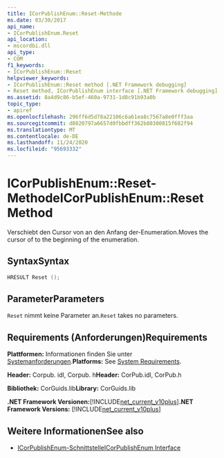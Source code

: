 ```yaml
---
title: ICorPublishEnum::Reset-Methode
ms.date: 03/30/2017
api_name:
- ICorPublishEnum.Reset
api_location:
- mscordbi.dll
api_type:
- COM
f1_keywords:
- ICorPublishEnum::Reset
helpviewer_keywords:
- ICorPublishEnum::Reset method [.NET Framework debugging]
- Reset method, ICorPublishEnum interface [.NET Framework debugging]
ms.assetid: 8a4d9c86-b5ef-460a-9731-1d8c91b93a0b
topic_type:
- apiref
ms.openlocfilehash: 296ff6d5d78a22106c6a61ea8c7567a8e0fff3aa
ms.sourcegitcommit: d8020797a6657d0fbbdff362b80300815f682f94
ms.translationtype: MT
ms.contentlocale: de-DE
ms.lasthandoff: 11/24/2020
ms.locfileid: "95693332"
---
```

# <a name="icorpublishenumreset-method"></a><span data-ttu-id="74736-102">ICorPublishEnum::Reset-Methode</span><span class="sxs-lookup"><span data-stu-id="74736-102">ICorPublishEnum::Reset Method</span></span>

<span data-ttu-id="74736-103">Verschiebt den Cursor von an den Anfang der-Enumeration.</span><span class="sxs-lookup"><span data-stu-id="74736-103">Moves the cursor of to the beginning of the enumeration.</span></span>  
  
## <a name="syntax"></a><span data-ttu-id="74736-104">Syntax</span><span class="sxs-lookup"><span data-stu-id="74736-104">Syntax</span></span>  
  
```cpp  
HRESULT Reset ();  
```  
  
## <a name="parameters"></a><span data-ttu-id="74736-105">Parameter</span><span class="sxs-lookup"><span data-stu-id="74736-105">Parameters</span></span>  

 <span data-ttu-id="74736-106">`Reset` nimmt keine Parameter an.</span><span class="sxs-lookup"><span data-stu-id="74736-106">`Reset` takes no parameters.</span></span>  
  
## <a name="requirements"></a><span data-ttu-id="74736-107">Requirements (Anforderungen)</span><span class="sxs-lookup"><span data-stu-id="74736-107">Requirements</span></span>  

 <span data-ttu-id="74736-108">**Plattformen:** Informationen finden Sie unter [Systemanforderungen](../../get-started/system-requirements.md).</span><span class="sxs-lookup"><span data-stu-id="74736-108">**Platforms:** See [System Requirements](../../get-started/system-requirements.md).</span></span>  
  
 <span data-ttu-id="74736-109">**Header:** Corpub. idl, Corpub. h</span><span class="sxs-lookup"><span data-stu-id="74736-109">**Header:** CorPub.idl, CorPub.h</span></span>  
  
 <span data-ttu-id="74736-110">**Bibliothek:** CorGuids.lib</span><span class="sxs-lookup"><span data-stu-id="74736-110">**Library:** CorGuids.lib</span></span>  
  
 <span data-ttu-id="74736-111">**.NET Framework Versionen:**[!INCLUDE[net_current_v10plus](../../../../includes/net-current-v10plus-md.md)]</span><span class="sxs-lookup"><span data-stu-id="74736-111">**.NET Framework Versions:** [!INCLUDE[net_current_v10plus](../../../../includes/net-current-v10plus-md.md)]</span></span>  
  
## <a name="see-also"></a><span data-ttu-id="74736-112">Weitere Informationen</span><span class="sxs-lookup"><span data-stu-id="74736-112">See also</span></span>

- [<span data-ttu-id="74736-113">ICorPublishEnum-Schnittstelle</span><span class="sxs-lookup"><span data-stu-id="74736-113">ICorPublishEnum Interface</span></span>](icorpublishenum-interface.md)
